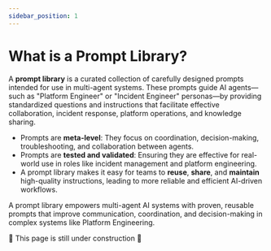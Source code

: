 ```yaml
---
sidebar_position: 1
---
```


# What is a Prompt Library?

A **prompt library** is a curated collection of carefully designed prompts intended for use in multi-agent systems. These prompts guide AI agents—such as "Platform Engineer" or "Incident Engineer" personas—by providing standardized questions and instructions that facilitate effective collaboration, incident response, platform operations, and knowledge sharing.

* Prompts are **meta-level**: They focus on coordination, decision-making, troubleshooting, and collaboration between agents.
* Prompts are **tested and validated**: Ensuring they are effective for real-world use in roles like incident management and platform engineering.
* A prompt library makes it easy for teams to **reuse**, **share**, and **maintain** high-quality instructions, leading to more reliable and efficient AI-driven workflows.

A prompt library empowers multi-agent AI systems with proven, reusable prompts that improve communication, coordination, and decision-making in complex systems like Platform Engineering.

🚧 This page is still under construction 🚧